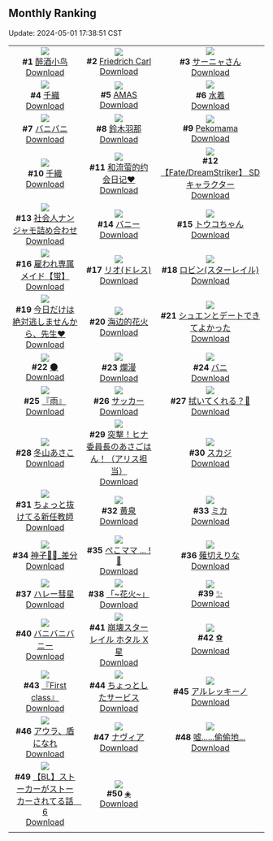 ## Monthly Ranking
Update: 2024-05-01 17:38:51 CST

|      |      |      |
| :----: | :----: | :----: |
| ![](https://i.pixiv.re/c/240x480/img-master/img/2024/04/03/00/41/21/117496544_p0_master1200.jpg)<br>**#1** [醉酒小鸟](https://www.pixiv.net/artworks/117496544)<br>[Download](https://i.pixiv.re/img-original/img/2024/04/03/00/41/21/117496544_p0.jpg) | ![](https://i.pixiv.re/c/240x480/img-master/img/2024/04/03/16/00/30/117509827_p0_master1200.jpg)<br>**#2** [Friedrich Carl](https://www.pixiv.net/artworks/117509827)<br>[Download](https://i.pixiv.re/img-original/img/2024/04/03/16/00/30/117509827_p0.png) | ![](https://i.pixiv.re/c/240x480/img-master/img/2024/04/02/00/00/23/117466594_p0_master1200.jpg)<br>**#3** [サーニャさん](https://www.pixiv.net/artworks/117466594)<br>[Download](https://i.pixiv.re/img-original/img/2024/04/02/00/00/23/117466594_p0.png) |
| ![](https://i.pixiv.re/c/240x480/img-master/img/2024/04/03/19/03/26/117513995_p0_master1200.jpg)<br>**#4** [千織](https://www.pixiv.net/artworks/117513995)<br>[Download](https://i.pixiv.re/img-original/img/2024/04/03/19/03/26/117513995_p0.png) | ![](https://i.pixiv.re/c/240x480/img-master/img/2024/04/03/00/00/25/117495096_p0_master1200.jpg)<br>**#5** [AMAS](https://www.pixiv.net/artworks/117495096)<br>[Download](https://i.pixiv.re/img-original/img/2024/04/03/00/00/25/117495096_p0.jpg) | ![](https://i.pixiv.re/c/240x480/img-master/img/2024/04/03/19/54/50/117515243_p0_master1200.jpg)<br>**#6** [水着](https://www.pixiv.net/artworks/117515243)<br>[Download](https://i.pixiv.re/img-original/img/2024/04/03/19/54/50/117515243_p0.png) |
| ![](https://i.pixiv.re/c/240x480/img-master/img/2024/04/03/00/00/04/117494996_p0_master1200.jpg)<br>**#7** [バニバニ](https://www.pixiv.net/artworks/117494996)<br>[Download](https://i.pixiv.re/img-original/img/2024/04/03/00/00/04/117494996_p0.jpg) | ![](https://i.pixiv.re/c/240x480/img-master/img/2024/04/03/15/26/59/117509228_p0_master1200.jpg)<br>**#8** [鈴木羽那](https://www.pixiv.net/artworks/117509228)<br>[Download](https://i.pixiv.re/img-original/img/2024/04/03/15/26/59/117509228_p0.jpg) | ![](https://i.pixiv.re/c/240x480/img-master/img/2024/04/02/05/39/20/117473044_p0_master1200.jpg)<br>**#9** [Pekomama](https://www.pixiv.net/artworks/117473044)<br>[Download](https://i.pixiv.re/img-original/img/2024/04/02/05/39/20/117473044_p0.jpg) |
| ![](https://i.pixiv.re/c/240x480/img-master/img/2024/04/03/00/00/21/117495079_p0_master1200.jpg)<br>**#10** [千織](https://www.pixiv.net/artworks/117495079)<br>[Download](https://i.pixiv.re/img-original/img/2024/04/03/00/00/21/117495079_p0.jpg) | ![](https://i.pixiv.re/c/240x480/img-master/img/2024/04/03/23/05/31/117521539_p0_master1200.jpg)<br>**#11** [和流萤的约会日记♥](https://www.pixiv.net/artworks/117521539)<br>[Download](https://i.pixiv.re/img-original/img/2024/04/03/23/05/31/117521539_p0.jpg) | ![](https://i.pixiv.re/c/240x480/img-master/img/2024/04/03/00/00/04/117494992_p0_master1200.jpg)<br>**#12** [【Fate/DreamStriker】 SDキャラクター](https://www.pixiv.net/artworks/117494992)<br>[Download](https://i.pixiv.re/img-original/img/2024/04/03/00/00/04/117494992_p0.png) |
| ![](https://i.pixiv.re/c/240x480/img-master/img/2024/04/03/18/44/57/117513428_p0_master1200.jpg)<br>**#13** [社会人ナンジャモ詰め合わせ](https://www.pixiv.net/artworks/117513428)<br>[Download](https://i.pixiv.re/img-original/img/2024/04/03/18/44/57/117513428_p0.jpg) | ![](https://i.pixiv.re/c/240x480/img-master/img/2024/04/02/00/40/53/117468212_p0_master1200.jpg)<br>**#14** [バニー](https://www.pixiv.net/artworks/117468212)<br>[Download](https://i.pixiv.re/img-original/img/2024/04/02/00/40/53/117468212_p0.png) | ![](https://i.pixiv.re/c/240x480/img-master/img/2024/04/03/15/16/03/117509044_p0_master1200.jpg)<br>**#15** [トウコちゃん](https://www.pixiv.net/artworks/117509044)<br>[Download](https://i.pixiv.re/img-original/img/2024/04/03/15/16/03/117509044_p0.png) |
| ![](https://i.pixiv.re/c/240x480/img-master/img/2024/04/05/00/00/20/117552312_p0_master1200.jpg)<br>**#16** [雇われ専属メイド【蛍】](https://www.pixiv.net/artworks/117552312)<br>[Download](https://i.pixiv.re/img-original/img/2024/04/05/00/00/20/117552312_p0.jpg) | ![](https://i.pixiv.re/c/240x480/img-master/img/2024/04/03/20/53/53/117516968_p0_master1200.jpg)<br>**#17** [リオ(ドレス)](https://www.pixiv.net/artworks/117516968)<br>[Download](https://i.pixiv.re/img-original/img/2024/04/03/20/53/53/117516968_p0.jpg) | ![](https://i.pixiv.re/c/240x480/img-master/img/2024/04/03/04/21/33/117500155_p0_master1200.jpg)<br>**#18** [ロビン(スターレイル)](https://www.pixiv.net/artworks/117500155)<br>[Download](https://i.pixiv.re/img-original/img/2024/04/03/04/21/33/117500155_p0.jpg) |
| ![](https://i.pixiv.re/c/240x480/img-master/img/2024/04/03/22/18/52/117519935_p0_master1200.jpg)<br>**#19** [今日だけは絶対逃しませんから、先生❤](https://www.pixiv.net/artworks/117519935)<br>[Download](https://i.pixiv.re/img-original/img/2024/04/03/22/18/52/117519935_p0.png) | ![](https://i.pixiv.re/c/240x480/img-master/img/2024/04/03/22/02/25/117519408_p0_master1200.jpg)<br>**#20** [海边的花火](https://www.pixiv.net/artworks/117519408)<br>[Download](https://i.pixiv.re/img-original/img/2024/04/03/22/02/25/117519408_p0.jpg) | ![](https://i.pixiv.re/c/240x480/img-master/img/2024/04/03/01/31/20/117497751_p0_master1200.jpg)<br>**#21** [シュエンとデートできてよかった](https://www.pixiv.net/artworks/117497751)<br>[Download](https://i.pixiv.re/img-original/img/2024/04/03/01/31/20/117497751_p0.jpg) |
| ![](https://i.pixiv.re/c/240x480/img-master/img/2024/04/04/00/41/04/117525148_p0_master1200.jpg)<br>**#22** [🌑](https://www.pixiv.net/artworks/117525148)<br>[Download](https://i.pixiv.re/img-original/img/2024/04/04/00/41/04/117525148_p0.jpg) | ![](https://i.pixiv.re/c/240x480/img-master/img/2024/04/03/00/00/27/117495111_p0_master1200.jpg)<br>**#23** [爛漫](https://www.pixiv.net/artworks/117495111)<br>[Download](https://i.pixiv.re/img-original/img/2024/04/03/00/00/27/117495111_p0.png) | ![](https://i.pixiv.re/c/240x480/img-master/img/2024/04/02/00/00/10/117466541_p0_master1200.jpg)<br>**#24** [バニ](https://www.pixiv.net/artworks/117466541)<br>[Download](https://i.pixiv.re/img-original/img/2024/04/02/00/00/10/117466541_p0.jpg) |
| ![](https://i.pixiv.re/c/240x480/img-master/img/2024/04/03/00/00/32/117495133_p0_master1200.jpg)<br>**#25** [『雨』](https://www.pixiv.net/artworks/117495133)<br>[Download](https://i.pixiv.re/img-original/img/2024/04/03/00/00/32/117495133_p0.png) | ![](https://i.pixiv.re/c/240x480/img-master/img/2024/04/01/06/00/12/117441966_p0_master1200.jpg)<br>**#26** [サッカー](https://www.pixiv.net/artworks/117441966)<br>[Download](https://i.pixiv.re/img-original/img/2024/04/01/06/00/12/117441966_p0.jpg) | ![](https://i.pixiv.re/c/240x480/img-master/img/2024/04/01/00/02/58/117434290_p0_master1200.jpg)<br>**#27** [拭いてくれる？💙](https://www.pixiv.net/artworks/117434290)<br>[Download](https://i.pixiv.re/img-original/img/2024/04/01/00/02/58/117434290_p0.png) |
| ![](https://i.pixiv.re/c/240x480/img-master/img/2024/04/02/10/00/03/117476138_p0_master1200.jpg)<br>**#28** [冬山あさこ](https://www.pixiv.net/artworks/117476138)<br>[Download](https://i.pixiv.re/img-original/img/2024/04/02/10/00/03/117476138_p0.png) | ![](https://i.pixiv.re/c/240x480/img-master/img/2024/04/02/06/50/29/117473857_p0_master1200.jpg)<br>**#29** [突撃！ヒナ委員長のあさごはん！（アリス担当）](https://www.pixiv.net/artworks/117473857)<br>[Download](https://i.pixiv.re/img-original/img/2024/04/02/06/50/29/117473857_p0.png) | ![](https://i.pixiv.re/c/240x480/img-master/img/2024/04/01/18/00/14/117454394_p0_master1200.jpg)<br>**#30** [スカジ](https://www.pixiv.net/artworks/117454394)<br>[Download](https://i.pixiv.re/img-original/img/2024/04/01/18/00/14/117454394_p0.jpg) |
| ![](https://i.pixiv.re/c/240x480/img-master/img/2024/04/01/17/15/19/117453366_p0_master1200.jpg)<br>**#31** [ちょっと抜けてる新任教師](https://www.pixiv.net/artworks/117453366)<br>[Download](https://i.pixiv.re/img-original/img/2024/04/01/17/15/19/117453366_p0.jpg) | ![](https://i.pixiv.re/c/240x480/img-master/img/2024/04/02/00/00/24/117466601_p0_master1200.jpg)<br>**#32** [黄泉](https://www.pixiv.net/artworks/117466601)<br>[Download](https://i.pixiv.re/img-original/img/2024/04/02/00/00/24/117466601_p0.jpg) | ![](https://i.pixiv.re/c/240x480/img-master/img/2024/04/03/02/01/12/117498355_p0_master1200.jpg)<br>**#33** [ミカ](https://www.pixiv.net/artworks/117498355)<br>[Download](https://i.pixiv.re/img-original/img/2024/04/03/02/01/12/117498355_p0.jpg) |
| ![](https://i.pixiv.re/c/240x480/img-master/img/2024/04/03/01/07/32/117497255_p0_master1200.jpg)<br>**#34** [神子🦊🌸_差分](https://www.pixiv.net/artworks/117497255)<br>[Download](https://i.pixiv.re/img-original/img/2024/04/03/01/07/32/117497255_p0.jpg) | ![](https://i.pixiv.re/c/240x480/img-master/img/2024/04/04/00/06/09/117523919_p0_master1200.jpg)<br>**#35** [ぺこママ ... ! 🥕](https://www.pixiv.net/artworks/117523919)<br>[Download](https://i.pixiv.re/img-original/img/2024/04/04/00/06/09/117523919_p0.jpg) | ![](https://i.pixiv.re/c/240x480/img-master/img/2024/04/01/00/01/49/117434145_p0_master1200.jpg)<br>**#36** [薙切えりな](https://www.pixiv.net/artworks/117434145)<br>[Download](https://i.pixiv.re/img-original/img/2024/04/01/00/01/49/117434145_p0.jpg) |
| ![](https://i.pixiv.re/c/240x480/img-master/img/2024/04/02/00/00/32/117466636_p0_master1200.jpg)<br>**#37** [ハレー彗星](https://www.pixiv.net/artworks/117466636)<br>[Download](https://i.pixiv.re/img-original/img/2024/04/02/00/00/32/117466636_p0.jpg) | ![](https://i.pixiv.re/c/240x480/img-master/img/2024/04/04/19/54/23/117544138_p0_master1200.jpg)<br>**#38** [「~花火~」](https://www.pixiv.net/artworks/117544138)<br>[Download](https://i.pixiv.re/img-original/img/2024/04/04/19/54/23/117544138_p0.jpg) | ![](https://i.pixiv.re/c/240x480/img-master/img/2024/04/02/19/30/04/117486394_p0_master1200.jpg)<br>**#39** [✨](https://www.pixiv.net/artworks/117486394)<br>[Download](https://i.pixiv.re/img-original/img/2024/04/02/19/30/04/117486394_p0.png) |
| ![](https://i.pixiv.re/c/240x480/img-master/img/2024/04/04/00/00/01/117523385_p0_master1200.jpg)<br>**#40** [バニバニバニー](https://www.pixiv.net/artworks/117523385)<br>[Download](https://i.pixiv.re/img-original/img/2024/04/04/00/00/01/117523385_p0.jpg) | ![](https://i.pixiv.re/c/240x480/img-master/img/2024/04/03/23/44/12/117522831_p0_master1200.jpg)<br>**#41** [崩壊スターレイル  ホタル X 星](https://www.pixiv.net/artworks/117522831)<br>[Download](https://i.pixiv.re/img-original/img/2024/04/03/23/44/12/117522831_p0.jpg) | ![](https://i.pixiv.re/c/240x480/img-master/img/2024/04/04/00/09/10/117524054_p0_master1200.jpg)<br>**#42** [⚽](https://www.pixiv.net/artworks/117524054)<br>[Download](https://i.pixiv.re/img-original/img/2024/04/04/00/09/10/117524054_p0.png) |
| ![](https://i.pixiv.re/c/240x480/img-master/img/2024/04/02/20/21/34/117487853_p0_master1200.jpg)<br>**#43** [『First class』](https://www.pixiv.net/artworks/117487853)<br>[Download](https://i.pixiv.re/img-original/img/2024/04/02/20/21/34/117487853_p0.jpg) | ![](https://i.pixiv.re/c/240x480/img-master/img/2024/04/01/00/03/03/117434302_p0_master1200.jpg)<br>**#44** [ちょっとしたサービス](https://www.pixiv.net/artworks/117434302)<br>[Download](https://i.pixiv.re/img-original/img/2024/04/01/00/03/03/117434302_p0.jpg) | ![](https://i.pixiv.re/c/240x480/img-master/img/2024/04/01/00/02/58/117434288_p0_master1200.jpg)<br>**#45** [アルレッキーノ](https://www.pixiv.net/artworks/117434288)<br>[Download](https://i.pixiv.re/img-original/img/2024/04/01/00/02/58/117434288_p0.jpg) |
| ![](https://i.pixiv.re/c/240x480/img-master/img/2024/04/02/19/32/22/117486482_p0_master1200.jpg)<br>**#46** [アウラ、盾になれ](https://www.pixiv.net/artworks/117486482)<br>[Download](https://i.pixiv.re/img-original/img/2024/04/02/19/32/22/117486482_p0.jpg) | ![](https://i.pixiv.re/c/240x480/img-master/img/2024/04/03/00/37/42/117496449_p0_master1200.jpg)<br>**#47** [ナヴィア](https://www.pixiv.net/artworks/117496449)<br>[Download](https://i.pixiv.re/img-original/img/2024/04/03/00/37/42/117496449_p0.jpg) | ![](https://i.pixiv.re/c/240x480/img-master/img/2024/04/02/18/27/03/117484836_p0_master1200.jpg)<br>**#48** [嘘......偷偷地...](https://www.pixiv.net/artworks/117484836)<br>[Download](https://i.pixiv.re/img-original/img/2024/04/02/18/27/03/117484836_p0.jpg) |
| ![](https://i.pixiv.re/c/240x480/img-master/img/2024/04/02/21/00/43/117489032_p0_master1200.jpg)<br>**#49** [【BL】ストーカーがストーカーされてる話　6](https://www.pixiv.net/artworks/117489032)<br>[Download](https://i.pixiv.re/img-original/img/2024/04/02/21/00/43/117489032_p0.jpg) | ![](https://i.pixiv.re/c/240x480/img-master/img/2024/04/02/00/00/32/117466639_p0_master1200.jpg)<br>**#50** [◈](https://www.pixiv.net/artworks/117466639)<br>[Download](https://i.pixiv.re/img-original/img/2024/04/02/00/00/32/117466639_p0.jpg) |
|      |
